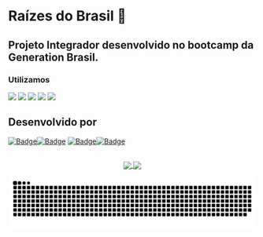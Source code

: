 # Raízes do Brasil :deciduous_tree:

## Projeto Integrador desenvolvido no bootcamp da Generation Brasil.

### Utilizamos 



<img src="https://img.shields.io/badge/Java-ED8B00?style=for-the-badge&logo=java&logoColor=white" /> <img src="https://img.shields.io/badge/HTML5-E34F26?style=for-the-badge&logo=html5&logoColor=white" /> <img src="https://img.shields.io/badge/CSS-239120?&style=for-the-badge&logo=css3&logoColor=white" /> <img src="https://img.shields.io/badge/JavaScript-F7DF1E?style=for-the-badge&logo=javascript&logoColor=black" /> <img src="https://img.shields.io/badge/TypeScript-007ACC?style=for-the-badge&logo=typescript&logoColor=white" />


## Desenvolvido por 

[![Badge](https://img.shields.io/badge/-Felipe-green?style=flat-square&labelColor=black&logo=github&logoColor=white&link=https://github.com/kendy09)](https://github.com/kendy09)[![Badge](https://img.shields.io/badge/-Jessica-green?style=flat-square&labelColor=black&logo=github&logoColor=white&link=https://github.com/jehdiscola)](https://github.com/jehdiscola)
[![Badge](https://img.shields.io/badge/-Milena-green?style=flat-square&labelColor=black&logo=github&logoColor=white&link=https://github.com/micouti)](https://github.com/micouti)[![Badge](https://img.shields.io/badge/-Wesley-green?style=flat-square&labelColor=black&logo=github&logoColor=white&link=https://github.com/DevWesleys)](https://github.com/DevWesleys)

<br>
<div  align="center"> 
  <a href="https://github.com/raizesdobrasil2021">
  <img height="150em"   align="center" src="https://github-readme-stats.vercel.app/api?username=jehdiscola&show_icons=true&theme=tokyonight&include_all_commits=true&count_private=true"/>
  <img height="150em"  align="center" src="https://github-readme-stats.vercel.app/api/top-langs/?username=jehdiscola&&layout=compact&hide=shell&theme=tokyonight"/>

  ![Snake animation](https://github.com/ellen2121/ellen2121/blob/output/github-contribution-grid-snake.svg)

</div>

